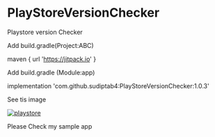 # PlayStoreVersionChecker
Playstore version Checker 

Add build.gradle(Project:ABC)

maven { url 'https://jitpack.io' }






Add build.gradle (Module:app)

implementation 'com.github.sudiptab4:PlayStoreVersionChecker:1.0.3'




See tis image





<a href="https://imgbb.com/"><img src="https://i.ibb.co/pRXMGGX/playstore.png" alt="playstore" border="0" /></a>





Please Check my sample app
